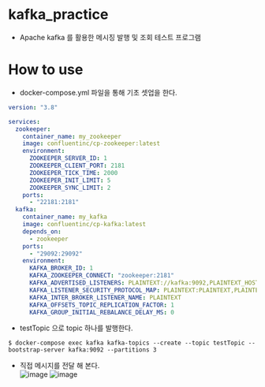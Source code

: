 # kafka_practice
- Apache kafka 를 활용한 메시징 발행 및 조회 테스트 프로그램
# How to use
- docker-compose.yml 파일을 통해 기초 셋업을 한다. 
```yaml
version: "3.8"

services:
  zookeeper:
    container_name: my_zookeeper
    image: confluentinc/cp-zookeeper:latest
    environment:
      ZOOKEEPER_SERVER_ID: 1
      ZOOKEEPER_CLIENT_PORT: 2181
      ZOOKEEPER_TICK_TIME: 2000
      ZOOKEEPER_INIT_LIMIT: 5
      ZOOKEEPER_SYNC_LIMIT: 2
    ports:
      - "22181:2181"
  kafka:
    container_name: my_kafka
    image: confluentinc/cp-kafka:latest
    depends_on:
      - zookeeper
    ports:
      - "29092:29092"
    environment:
      KAFKA_BROKER_ID: 1
      KAFKA_ZOOKEEPER_CONNECT: "zookeeper:2181"
      KAFKA_ADVERTISED_LISTENERS: PLAINTEXT://kafka:9092,PLAINTEXT_HOST://localhost:29092
      KAFKA_LISTENER_SECURITY_PROTOCOL_MAP: PLAINTEXT:PLAINTEXT,PLAINTEXT_HOST:PLAINTEXT
      KAFKA_INTER_BROKER_LISTENER_NAME: PLAINTEXT
      KAFKA_OFFSETS_TOPIC_REPLICATION_FACTOR: 1
      KAFKA_GROUP_INITIAL_REBALANCE_DELAY_MS: 0

```
- testTopic 으로 topic 하나를 발행한다.
```shell
$ docker-compose exec kafka kafka-topics --create --topic testTopic --bootstrap-server kafka:9092 --partitions 3
```
- 직접 메시지를 전달 해 본다.  
![image](https://user-images.githubusercontent.com/36991763/222958567-db788735-1087-49a9-9b13-f36217c93c1e.png)
![image](https://user-images.githubusercontent.com/36991763/222958582-723a7459-894c-43ea-9790-9c15e1a9cc66.png)
